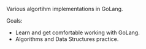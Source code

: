 Various algortihm implementations in GoLang.

Goals: 
* Learn and get comfortable working with GoLang.
* Algorithms and Data Structures practice.
